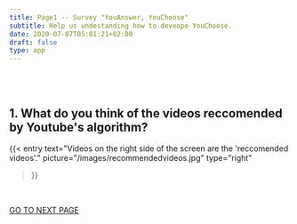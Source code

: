 ```yaml
---
title: Page1 -- Survey "YouAnswer, YouChoose"
subtitle: Help us undestanding how to deveope YouChoose.
date: 2020-07-07T05:01:21+02:00
draft: false
type: app
---
```


<br>
<br>

<h2>1. What do you think of the videos reccomended by Youtube's algorithm?</h2>

{{< entry 
    text="Videos on the right side of the screen are the 'reccomended videos'." 
    picture="/images/recommendedvideos.jpg" 
    type="right" 
>}}




<div id="main"></div>
<script src="/js/generated/questions.js"></script>
<!-- this load the mUI webapp -->


<div class="fba" style="padding-top:2rem;">
  <a class="fba" href="/q2/"><span class="fba"> GO TO NEXT PAGE</span></a>
</div>
